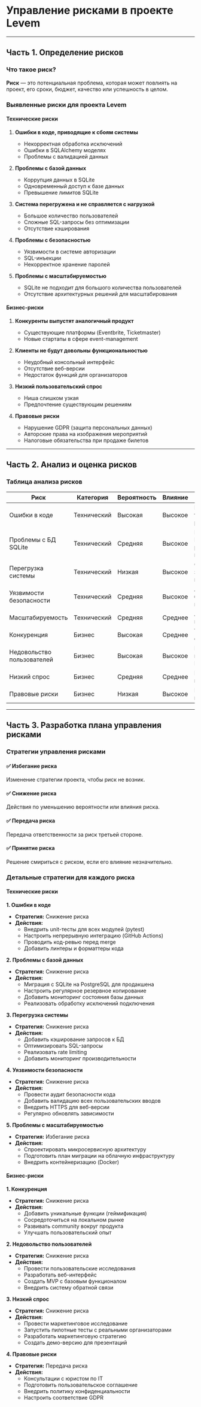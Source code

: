 # Управление рисками в проекте Levem

---

## Часть 1. Определение рисков

### Что такое риск?

**Риск** — это потенциальная проблема, которая может повлиять на проект, его сроки, бюджет, качество или успешность в целом.

### Выявленные риски для проекта Levem

#### Технические риски

1. **Ошибки в коде, приводящие к сбоям системы**
   - Некорректная обработка исключений
   - Ошибки в SQLAlchemy моделях
   - Проблемы с валидацией данных

2. **Проблемы с базой данных**
   - Коррупция данных в SQLite
   - Одновременный доступ к базе данных
   - Превышение лимитов SQLite

3. **Система перегружена и не справляется с нагрузкой**
   - Большое количество пользователей
   - Сложные SQL-запросы без оптимизации
   - Отсутствие кэширования

4. **Проблемы с безопасностью**
   - Уязвимости в системе авторизации
   - SQL-инъекции
   - Некорректное хранение паролей

5. **Проблемы с масштабируемостью**
   - SQLite не подходит для большого количества пользователей
   - Отсутствие архитектурных решений для масштабирования

#### Бизнес-риски

1. **Конкуренты выпустят аналогичный продукт**
   - Существующие платформы (Eventbrite, Ticketmaster)
   - Новые стартапы в сфере event-management

2. **Клиенты не будут довольны функциональностью**
   - Неудобный консольный интерфейс
   - Отсутствие веб-версии
   - Недостаток функций для организаторов

3. **Низкий пользовательский спрос**
   - Ниша слишком узкая
   - Предпочтение существующим решениям

4. **Правовые риски**
   - Нарушение GDPR (защита персональных данных)
   - Авторские права на изображения мероприятий
   - Налоговые обязательства при продаже билетов

---

## Часть 2. Анализ и оценка рисков

### Таблица анализа рисков

| Риск | Категория | Вероятность | Влияние | Что делать? |
|------|-----------|-------------|---------|-------------|
| Ошибки в коде | Технический | Высокая | Высокое | Покрыть код тестами, код-ревью |
| Проблемы с БД SQLite | Технический | Средняя | Высокое | Миграция на PostgreSQL, резервное копирование |
| Перегрузка системы | Технический | Низкая | Высокое | Оптимизация запросов, кэширование |
| Уязвимости безопасности | Технический | Средняя | Высокое | Аудит безопасности, шифрование |
| Масштабируемость | Технический | Средняя | Среднее | Архитектурное планирование |
| Конкуренция | Бизнес | Высокая | Среднее | Уникальные функции, UX |
| Недовольство пользователей | Бизнес | Высокая | Высокое | Исследование потребностей, MVP |
| Низкий спрос | Бизнес | Средняя | Среднее | Маркетинговые исследования |
| Правовые риски | Бизнес | Низкая | Высокое | Консультации с юристами |

---

## Часть 3. Разработка плана управления рисками

### Стратегии управления рисками

#### ✅ Избегание риска
Изменение стратегии проекта, чтобы риск не возник.

#### ✅ Снижение риска
Действия по уменьшению вероятности или влияния риска.

#### ✅ Передача риска
Передача ответственности за риск третьей стороне.

#### ✅ Принятие риска
Решение смириться с риском, если его влияние незначительно.

### Детальные стратегии для каждого риска

#### Технические риски

**1. Ошибки в коде**
- **Стратегия:** Снижение риска
- **Действия:**
  - Внедрить unit-тесты для всех модулей (pytest)
  - Настроить непрерывную интеграцию (GitHub Actions)
  - Проводить код-ревью перед merge
  - Добавить линтеры и форматтеры кода

**2. Проблемы с базой данных**
- **Стратегия:** Снижение риска
- **Действия:**
  - Миграция с SQLite на PostgreSQL для продакшена
  - Настроить регулярное резервное копирование
  - Добавить мониторинг состояния базы данных
  - Реализовать обработку исключений подключения

**3. Перегрузка системы**
- **Стратегия:** Снижение риска
- **Действия:**
  - Добавить кэширование запросов к БД
  - Оптимизировать SQL-запросы
  - Реализовать rate limiting
  - Добавить мониторинг производительности

**4. Уязвимости безопасности**
- **Стратегия:** Снижение риска
- **Действия:**
  - Провести аудит безопасности кода
  - Добавить валидацию всех пользовательских вводов
  - Внедрить HTTPS для веб-версии
  - Регулярно обновлять зависимости

**5. Проблемы с масштабируемостью**
- **Стратегия:** Избегание риска
- **Действия:**
  - Спроектировать микросервисную архитектуру
  - Подготовить план миграции на облачную инфраструктуру
  - Внедрить контейнеризацию (Docker)

#### Бизнес-риски

**1. Конкуренция**
- **Стратегия:** Снижение риска
- **Действия:**
  - Добавить уникальные функции (геймификация)
  - Сосредоточиться на локальном рынке
  - Развивать community вокруг продукта
  - Улучшать пользовательский опыт

**2. Недовольство пользователей**
- **Стратегия:** Снижение риска
- **Действия:**
  - Провести пользовательские исследования
  - Разработать веб-интерфейс
  - Создать MVP с базовым функционалом
  - Внедрить систему обратной связи

**3. Низкий спрос**
- **Стратегия:** Снижение риска
- **Действия:**
  - Провести маркетинговое исследование
  - Запустить пилотные тесты с реальными организаторами
  - Разработать маркетинговую стратегию
  - Создать демо-версию для презентаций

**4. Правовые риски**
- **Стратегия:** Передача риска
- **Действия:**
  - Консультации с юристом по IT
  - Подготовить пользовательское соглашение
  - Внедрить политику конфиденциальности
  - Настроить соответствие GDPR

